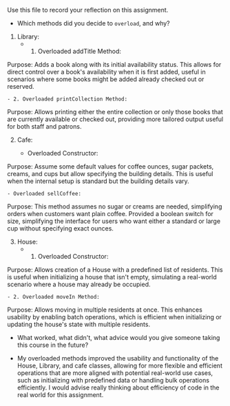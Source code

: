 Use this file to record your reflection on this assignment.

- Which methods did you decide to `overload`, and why?

1. Library:
    - 1. Overloaded addTitle Method:

Purpose: Adds a book along with its initial availability status. This allows for direct control over a book's availability when it is first added, useful in scenarios where some books might be added already checked out or reserved.

    - 2. Overloaded printCollection Method:

Purpose: Allows printing either the entire collection or only those books that are currently available or checked out, providing more tailored output useful for both staff and patrons.

2. Cafe:

    - Overloaded Constructor:

Purpose: Assume some default values for coffee ounces, sugar packets, creams, and cups but allow specifying the building details. This is useful when the internal setup is standard but the building details vary.

    - Overloaded sellCoffee:

Purpose: This method assumes no sugar or creams are needed, simplifying orders when customers want plain coffee. Provided a boolean switch for size, simplifying the interface for users who want either a standard or large cup without specifying exact ounces.

3. House:
    - 1. Overloaded Constructor:

Purpose: Allows creation of a House with a predefined list of residents. This is useful when initializing a house that isn't empty, simulating a real-world scenario where a house may already be occupied.

    - 2. Overloaded moveIn Method:

Purpose: Allows moving in multiple residents at once. This enhances usability by enabling batch operations, which is efficient when initializing or updating the house's state with multiple residents.



- What worked, what didn't, what advice would you give someone taking this course in the future?

- My overloaded methods improved the usability and functionality of the House, Library, and cafe classes, allowing for more flexible and efficient operations that are more aligned with potential real-world use cases, such as initializing with predefined data or handling bulk operations efficiently. I would advise really thinking about efficiency of code in the real world for this assignment.
